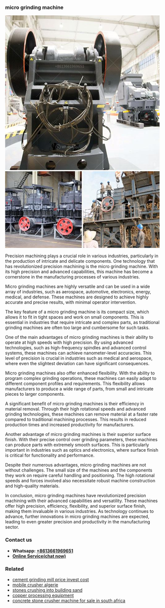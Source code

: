 <h3>micro grinding machine</h3><img src='1708663364.jpg' alt=''><p>Precision machining plays a crucial role in various industries, particularly in the production of intricate and delicate components. One technology that has revolutionized precision machining is the micro grinding machine. With its high precision and advanced capabilities, this machine has become a cornerstone in the manufacturing processes of various industries.</p><p>Micro grinding machines are highly versatile and can be used in a wide array of industries, such as aerospace, automotive, electronics, energy, medical, and defense. These machines are designed to achieve highly accurate and precise results, with minimal operator intervention.</p><p>The key feature of a micro grinding machine is its compact size, which allows it to fit in tight spaces and work on small components. This is essential in industries that require intricate and complex parts, as traditional grinding machines are often too large and cumbersome for such tasks.</p><p>One of the main advantages of micro grinding machines is their ability to operate at high speeds with high precision. By using advanced technologies, such as high-frequency spindles and advanced control systems, these machines can achieve nanometer-level accuracies. This level of precision is crucial in industries such as medical and aerospace, where even the slightest deviation can have significant consequences.</p><p>Micro grinding machines also offer enhanced flexibility. With the ability to program complex grinding operations, these machines can easily adapt to different component profiles and requirements. This flexibility allows manufacturers to produce a wide range of parts, from small and intricate pieces to larger components.</p><p>A significant benefit of micro grinding machines is their efficiency in material removal. Through their high rotational speeds and advanced grinding technologies, these machines can remove material at a faster rate compared to traditional machining processes. This results in reduced production times and increased productivity for manufacturers.</p><p>Another advantage of micro grinding machines is their superior surface finish. With their precise control over grinding parameters, these machines can produce parts with extremely smooth surfaces. This is particularly important in industries such as optics and electronics, where surface finish is critical for functionality and performance.</p><p>Despite their numerous advantages, micro grinding machines are not without challenges. The small size of the machines and the components they work on require careful handling and positioning. The high rotational speeds and forces involved also necessitate robust machine construction and high-quality materials.</p><p>In conclusion, micro grinding machines have revolutionized precision machining with their advanced capabilities and versatility. These machines offer high precision, efficiency, flexibility, and superior surface finish, making them invaluable in various industries. As technology continues to advance, further innovations in micro grinding machines are expected, leading to even greater precision and productivity in the manufacturing sector.</p><h3>Contact us</h3><ul><li><strong>Whatsapp:&nbsp;<a href="https://wa.me/8613661969651">+8613661969651</a></strong></li><li><a href="https://swt.shibang-china.com/?git&amp;zhl&amp;micro grinding machine"><strong>Online Service(chat now)</strong></a></li></ul><h3>Related</h3><ul><li><a href='cement grinding mill price invest cost.md'>cement grinding mill price invest cost</a></li><li><a href='mobile crusher algerie.md'>mobile crusher algerie</a></li><li><a href='stones crushing into building sand.md'>stones crushing into building sand</a></li><li><a href='copper processing equipment.md'>copper processing equipment</a></li><li><a href='concrete stone crusher machine for sale in south africa.md'>concrete stone crusher machine for sale in south africa</a></li></ul>